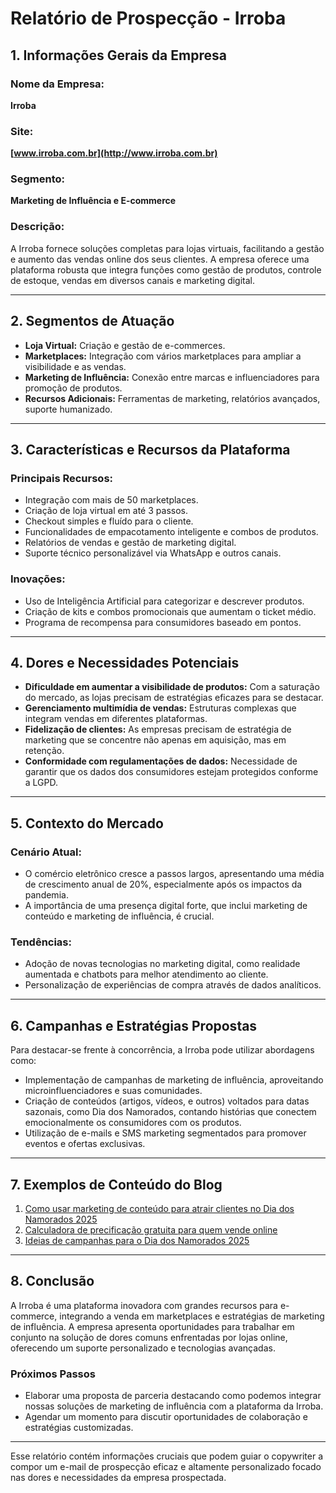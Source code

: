 # Relatório de Prospecção - Irroba

## 1. Informações Gerais da Empresa
### Nome da Empresa:
**Irroba**

### Site:
**[www.irroba.com.br](http://www.irroba.com.br)**

### Segmento:
**Marketing de Influência e E-commerce**

### Descrição:
A Irroba fornece soluções completas para lojas virtuais, facilitando a gestão e aumento das vendas online dos seus clientes. A empresa oferece uma plataforma robusta que integra funções como gestão de produtos, controle de estoque, vendas em diversos canais e marketing digital.

---

## 2. Segmentos de Atuação
- **Loja Virtual:** Criação e gestão de e-commerces.
- **Marketplaces:** Integração com vários marketplaces para ampliar a visibilidade e as vendas.
- **Marketing de Influência:** Conexão entre marcas e influenciadores para promoção de produtos.
- **Recursos Adicionais:** Ferramentas de marketing, relatórios avançados, suporte humanizado.

---

## 3. Características e Recursos da Plataforma
### Principais Recursos:
- Integração com mais de 50 marketplaces.
- Criação de loja virtual em até 3 passos.
- Checkout simples e fluído para o cliente.
- Funcionalidades de empacotamento inteligente e combos de produtos.
- Relatórios de vendas e gestão de marketing digital.
- Suporte técnico personalizável via WhatsApp e outros canais.

### Inovações:
- Uso de Inteligência Artificial para categorizar e descrever produtos.
- Criação de kits e combos promocionais que aumentam o ticket médio.
- Programa de recompensa para consumidores baseado em pontos.

---

## 4. Dores e Necessidades Potenciais
- **Dificuldade em aumentar a visibilidade de produtos:** Com a saturação do mercado, as lojas precisam de estratégias eficazes para se destacar.
- **Gerenciamento multimídia de vendas:** Estruturas complexas que integram vendas em diferentes plataformas.
- **Fidelização de clientes:** As empresas precisam de estratégia de marketing que se concentre não apenas em aquisição, mas em retenção.
- **Conformidade com regulamentações de dados:** Necessidade de garantir que os dados dos consumidores estejam protegidos conforme a LGPD.

---

## 5. Contexto do Mercado
### Cenário Atual:
- O comércio eletrônico cresce a passos largos, apresentando uma média de crescimento anual de 20%, especialmente após os impactos da pandemia.
- A importância de uma presença digital forte, que inclui marketing de conteúdo e marketing de influência, é crucial.

### Tendências:
- Adoção de novas tecnologias no marketing digital, como realidade aumentada e chatbots para melhor atendimento ao cliente.
- Personalização de experiências de compra através de dados analíticos.

---

## 6. Campanhas e Estratégias Propostas
Para destacar-se frente à concorrência, a Irroba pode utilizar abordagens como:
- Implementação de campanhas de marketing de influência, aproveitando microinfluenciadores e suas comunidades.
- Criação de conteúdos (artigos, vídeos, e outros) voltados para datas sazonais, como Dia dos Namorados, contando histórias que conectem emocionalmente os consumidores com os produtos.
- Utilização de e-mails e SMS marketing segmentados para promover eventos e ofertas exclusivas.

---

## 7. Exemplos de Conteúdo do Blog
1. [Como usar marketing de conteúdo para atrair clientes no Dia dos Namorados 2025](https://blog.irroba.com.br/como-usar-marketing-de-conteudo-para-atrair-clientes-no-dia-dos-namorados-2025)
2. [Calculadora de precificação gratuita para quem vende online](https://blog.irroba.com.br/calculadora-de-precificacao-gratuita-para-quem-vende-online)
3. [Ideias de campanhas para o Dia dos Namorados 2025](https://blog.irroba.com.br/dia-dos-namorados-2025-ideias-de-campanhas-para-sua-loja-online)

---

## 8. Conclusão
A Irroba é uma plataforma inovadora com grandes recursos para e-commerce, integrando a venda em marketplaces e estratégias de marketing de influência. A empresa apresenta oportunidades para trabalhar em conjunto na solução de dores comuns enfrentadas por lojas online, oferecendo um suporte personalizado e tecnologias avançadas.

### Próximos Passos
- Elaborar uma proposta de parceria destacando como podemos integrar nossas soluções de marketing de influência com a plataforma da Irroba.
- Agendar um momento para discutir oportunidades de colaboração e estratégias customizadas.

--- 

Esse relatório contém informações cruciais que podem guiar o copywriter a compor um e-mail de prospecção eficaz e altamente personalizado focado nas dores e necessidades da empresa prospectada.